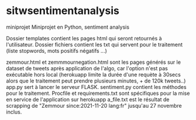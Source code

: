 # sitwsentimentanalysis
miniprojet
Miniprojet en Python, sentiment analysis

Dossier templates contient les pages html qui seront retournés à l'utilisateur.
Dossier fichiers contient les txt qui servent pour le traitement (liste stopwords, mots positifs négatifs ...)

zemmour.html et zemmmournegation.html sont les pages générés sur le dataset de tweets après application de l'algo, car l'option n'est pas exécutable hors local
(herokuapp limite la durée d'une requète à 30secs alors que le traitement peut prendre plusieurs minutes, + de 120k tweets..)
app.py sert à lancer le serveur FLASK.
sentiment.py contient les méthodes pour le traitement.
Procfile et requirements.txt sont spécifiques pour la mise en service de l'application sur herokuapp
a_file.txt est le résultat de scrapping de "Zemmour since:2021-11-20 lang:fr" jusqu'au 27 novembre inclus.
